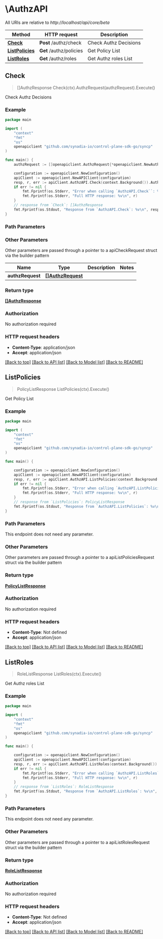 # \AuthzAPI

All URIs are relative to *http://localhost/api/core/beta*

Method | HTTP request | Description
------------- | ------------- | -------------
[**Check**](AuthzAPI.md#Check) | **Post** /authz/check | Check Authz Decisions
[**ListPolicies**](AuthzAPI.md#ListPolicies) | **Get** /authz/policies | Get Policy List
[**ListRoles**](AuthzAPI.md#ListRoles) | **Get** /authz/roles | Get Authz roles List



## Check

> []AuthzResponse Check(ctx).AuthzRequest(authzRequest).Execute()

Check Authz Decisions



### Example

```go
package main

import (
    "context"
    "fmt"
    "os"
    openapiclient "github.com/synadia-io/control-plane-sdk-go/syncp"
)

func main() {
    authzRequest := []openapiclient.AuthzRequest{*openapiclient.NewAuthzRequest("ResourceId_example", "Service_example")} // []AuthzRequest |  (optional)

    configuration := openapiclient.NewConfiguration()
    apiClient := openapiclient.NewAPIClient(configuration)
    resp, r, err := apiClient.AuthzAPI.Check(context.Background()).AuthzRequest(authzRequest).Execute()
    if err != nil {
        fmt.Fprintf(os.Stderr, "Error when calling `AuthzAPI.Check``: %v\n", err)
        fmt.Fprintf(os.Stderr, "Full HTTP response: %v\n", r)
    }
    // response from `Check`: []AuthzResponse
    fmt.Fprintf(os.Stdout, "Response from `AuthzAPI.Check`: %v\n", resp)
}
```

### Path Parameters



### Other Parameters

Other parameters are passed through a pointer to a apiCheckRequest struct via the builder pattern


Name | Type | Description  | Notes
------------- | ------------- | ------------- | -------------
 **authzRequest** | [**[]AuthzRequest**](AuthzRequest.md) |  | 

### Return type

[**[]AuthzResponse**](AuthzResponse.md)

### Authorization

No authorization required

### HTTP request headers

- **Content-Type**: application/json
- **Accept**: application/json

[[Back to top]](#) [[Back to API list]](../README.md#documentation-for-api-endpoints)
[[Back to Model list]](../README.md#documentation-for-models)
[[Back to README]](../README.md)


## ListPolicies

> PolicyListResponse ListPolicies(ctx).Execute()

Get Policy List



### Example

```go
package main

import (
    "context"
    "fmt"
    "os"
    openapiclient "github.com/synadia-io/control-plane-sdk-go/syncp"
)

func main() {

    configuration := openapiclient.NewConfiguration()
    apiClient := openapiclient.NewAPIClient(configuration)
    resp, r, err := apiClient.AuthzAPI.ListPolicies(context.Background()).Execute()
    if err != nil {
        fmt.Fprintf(os.Stderr, "Error when calling `AuthzAPI.ListPolicies``: %v\n", err)
        fmt.Fprintf(os.Stderr, "Full HTTP response: %v\n", r)
    }
    // response from `ListPolicies`: PolicyListResponse
    fmt.Fprintf(os.Stdout, "Response from `AuthzAPI.ListPolicies`: %v\n", resp)
}
```

### Path Parameters

This endpoint does not need any parameter.

### Other Parameters

Other parameters are passed through a pointer to a apiListPoliciesRequest struct via the builder pattern


### Return type

[**PolicyListResponse**](PolicyListResponse.md)

### Authorization

No authorization required

### HTTP request headers

- **Content-Type**: Not defined
- **Accept**: application/json

[[Back to top]](#) [[Back to API list]](../README.md#documentation-for-api-endpoints)
[[Back to Model list]](../README.md#documentation-for-models)
[[Back to README]](../README.md)


## ListRoles

> RoleListResponse ListRoles(ctx).Execute()

Get Authz roles List



### Example

```go
package main

import (
    "context"
    "fmt"
    "os"
    openapiclient "github.com/synadia-io/control-plane-sdk-go/syncp"
)

func main() {

    configuration := openapiclient.NewConfiguration()
    apiClient := openapiclient.NewAPIClient(configuration)
    resp, r, err := apiClient.AuthzAPI.ListRoles(context.Background()).Execute()
    if err != nil {
        fmt.Fprintf(os.Stderr, "Error when calling `AuthzAPI.ListRoles``: %v\n", err)
        fmt.Fprintf(os.Stderr, "Full HTTP response: %v\n", r)
    }
    // response from `ListRoles`: RoleListResponse
    fmt.Fprintf(os.Stdout, "Response from `AuthzAPI.ListRoles`: %v\n", resp)
}
```

### Path Parameters

This endpoint does not need any parameter.

### Other Parameters

Other parameters are passed through a pointer to a apiListRolesRequest struct via the builder pattern


### Return type

[**RoleListResponse**](RoleListResponse.md)

### Authorization

No authorization required

### HTTP request headers

- **Content-Type**: Not defined
- **Accept**: application/json

[[Back to top]](#) [[Back to API list]](../README.md#documentation-for-api-endpoints)
[[Back to Model list]](../README.md#documentation-for-models)
[[Back to README]](../README.md)

